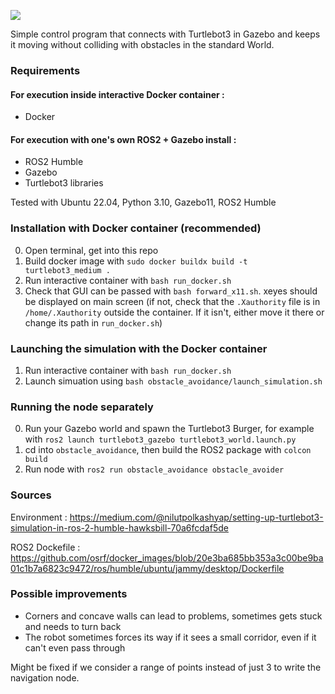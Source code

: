 ![](https://github.com/outtawouai/ROS2_obstacle_avoider/blob/main/gif.gif)

Simple control program that connects with Turtlebot3 in Gazebo and keeps it moving without colliding with obstacles in the standard World.

### Requirements

#### For execution inside interactive Docker container :

- Docker

#### For execution with one's own ROS2 + Gazebo install :

- ROS2 Humble
- Gazebo
- Turtlebot3 libraries

Tested with Ubuntu 22.04, Python 3.10, Gazebo11, ROS2 Humble

### Installation with Docker container (recommended)

0. Open terminal, get into this repo
1. Build docker image with `sudo docker buildx build -t turtlebot3_medium .`
2. Run interactive container with `bash run_docker.sh`
3. Check that GUI can be passed with `bash forward_x11.sh`. xeyes should be displayed on main screen (if not, check that the `.Xauthority` file is in `/home/.Xauthority` outside the container. If it isn't, either move it there or change its path in `run_docker.sh`)

### Launching the simulation with the Docker container

1. Run interactive container with `bash run_docker.sh`
2. Launch simuation using `bash obstacle_avoidance/launch_simulation.sh`

### Running the node separately

0. Run your Gazebo world and spawn the Turtlebot3 Burger, for example with `ros2 launch turtlebot3_gazebo turtlebot3_world.launch.py`
1. cd into `obstacle_avoidance`, then build the ROS2 package with `colcon build`
2. Run node with `ros2 run obstacle_avoidance obstacle_avoider`

### Sources

Environment : https://medium.com/@nilutpolkashyap/setting-up-turtlebot3-simulation-in-ros-2-humble-hawksbill-70a6fcdaf5de

ROS2 Dockefile : https://github.com/osrf/docker_images/blob/20e3ba685bb353a3c00be9ba01c1b7a6823c9472/ros/humble/ubuntu/jammy/desktop/Dockerfile

### Possible improvements

- Corners and concave walls can lead to problems, sometimes gets stuck and needs to turn back
- The robot sometimes forces its way if it sees a small corridor, even if it can't even pass through

Might be fixed if we consider a range of points instead of just 3 to write the navigation node. 

